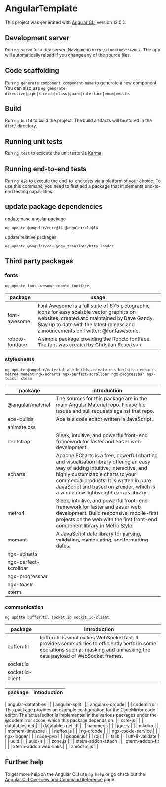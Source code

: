 # AngularTemplate

This project was generated with [Angular CLI](https://github.com/angular/angular-cli) version 13.0.3.

## Development server

Run `ng serve` for a dev server. Navigate to `http://localhost:4200/`. The app will automatically reload if you change any of the source files.

## Code scaffolding

Run `ng generate component component-name` to generate a new component. You can also use `ng generate directive|pipe|service|class|guard|interface|enum|module`.

## Build

Run `ng build` to build the project. The build artifacts will be stored in the `dist/` directory.

## Running unit tests

Run `ng test` to execute the unit tests via [Karma](https://karma-runner.github.io).

## Running end-to-end tests

Run `ng e2e` to execute the end-to-end tests via a platform of your choice. To use this command, you need to first add a package that implements end-to-end testing capabilities.

## update package dependencies
update base angular package
```
ng update @angular/core@14 @angular/cli@14
```
update relative packages
```
ng update @angular/cdk @ngx-translate/http-loader
```
## Third party packages
### fonts
```
ng update font-awesome roboto-fontface
```
| package | usage |
| --- | --- |
| font-awesome | Font Awesome is a full suite of 675 pictographic icons for easy scalable vector graphics on websites, created and maintained by Dave Gandy. Stay up to date with the latest release and announcements on Twitter: @fontawesome. |
| roboto-fontface | A simple package providing the Roboto fontface. The font was created by Christian Robertson. |

### stylesheets
```
ng update @angular/material ace-builds animate.css bootstrap echarts metro4 moment ngx-echarts ngx-perfect-scrollbar ngx-progressbar ngx-toastr xterm
```
| package | introduction |
| --- | --- |
| @angular/material | The sources for this package are in the main Angular Material repo. Please file issues and pull requests against that repo. |
| ace-builds | Ace is a code editor written in JavaScript. |
| animate.css | |
| bootstrap | Sleek, intuitive, and powerful front-end framework for faster and easier web development. |
| echarts | Apache ECharts is a free, powerful charting and visualization library offering an easy way of adding intuitive, interactive, and highly customizable charts to your commercial products. It is written in pure JavaScript and based on zrender, which is a whole new lightweight canvas library. |
| metro4 | Sleek, intuitive, and powerful front-end framework for faster and easier web development. Build responsive, mobile-first projects on the web with the first front-end component library in Metro Style. |
| moment | A JavaScript date library for parsing, validating, manipulating, and formatting dates. |
| ngx-echarts | |
| ngx-perfect-scrollbar | |
| ngx-progressbar | |
| ngx-toastr | |
| xterm | |
### communication
```
ng update bufferutil socket.io socket.io-client
``` 
| package | introduction |
| --- | --- |
| bufferutil | bufferutil is what makes WebSocket fast. It provides some utilities to efficiently perform some operations such as masking and unmasking the data payload of WebSocket frames. | 
| socket.io | |
| socket.io-client | |


| package | introduction |
| --- | --- |

| angular-datatables | |
| angular-split | |
| angularx-qrcode | |
| codemirror | This package provides an example configuration for the CodeMirror code editor. The actual editor is implemented in the various packages under the @codemirror scope, which this package depends on. |
| core-js | |
| datatables.net | |
| datatables.net-dt | |
| hammerjs | |
| jquery | |
| mkdirp | |
| moment-timezone | |
| neffos.js | |
| ng-qrcode | |
| ngx-cookie-service | |
| ngx-logger | |
| node-gyp | |
| popper.js | |
| rxjs | |
| tslib | |
| utf-8-validate | |
| uuid | |
| uuid-js | |
| zone.js | |
| xterm-addon-attach | |
| xterm-addon-fit | |
| xterm-addon-web-links | |
| zmodem.js | |

## Further help

To get more help on the Angular CLI use `ng help` or go check out the [Angular CLI Overview and Command Reference](https://angular.io/cli) page.
